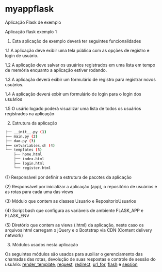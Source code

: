 # myappflask
Aplicação Flask de exemplo

Aplicação flask exemplo 1

1. Esta aplicação de exemplo deverá ter seguintes funcionalidades

1.1 A aplicação deve exibir uma tela pública com as opções de registro e login de usuário.

1.2 A aplicação deve salvar os usuários registrados em uma lista em tempo de memória enquanto a aplicação estiver rodando.

1.3 A aplicação deverá exibir um formulário de registro para registrar novos usuários.

1.4 A aplicação deverá exbir um formulário de login para o login dos usuários

1.5 O usário logado poderá visualizar uma lista de todos os usuários registrados na aplicação

2. Estrutura da aplicação 

```bash
├── __init__.py (1)
├── main.py (2)
├── dao.py (3)	
├── setvariables.sh (4)
└── templates (5)
    ├── home.html
    ├── index.html
    ├── login.html
    └── register.html
```

(1) Responsável por definir a estrutura de pacotes da aplicação

(2) Responsável por inicializar a aplicação (app), o repositório de usuários e as rotas para cada uma das views 

(3) Módulo que contem as classes Usuario e RepositorioUsuarios

(4) Script bash que configura as variáveis de ambiente FLASK_APP e FLASK_ENV

(5) Diretório que contem as views (.html) da aplicação, neste caso os arquivos html carregam o jQuery e o Bootstrap via CDN (Content delivery network)

3. Módulos usados nesta aplicação

Os seguintes módulos são usados para auxiliar o gerenciamento das chamadas das rotas, devolução de suas respostas e controle de sessão do usuário: 
[render_template](https://flask.palletsprojects.com/en/2.0.x/api/#flask.render_template), [request](https://flask.palletsprojects.com/en/2.0.x/api/#flask.request), 
[redirect](https://flask.palletsprojects.com/en/2.0.x/api/#flask.redirect), [url_for](https://flask.palletsprojects.com/en/2.0.x/api/#flask.url_for), 
[flash](https://flask.palletsprojects.com/en/2.0.x/patterns/flashing) e [session](https://flask.palletsprojects.com/en/2.0.x/api/#flask.session)
